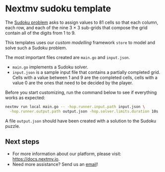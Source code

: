 # Nextmv sudoku template

The [Sudoku problem](https://en.wikipedia.org/wiki/Sudoku) asks to assign
values to 81 cells so that each column, each row, and each of the nine 3 × 3
sub-grids that compose the grid contain all of the digits from 1 to 9.

This templates uses our *custom modelling* framework `store` to model and solve
such a Sudoku problem.

The most important files created are `main.go` and `input.json`.

* `main.go` implements a Sudoku solver.
* `input.json` is a sample input file that contains a partially completed
grid. Cells with a value between 1 and 9 are the completed cells, cells with a
value 0 are the ones that need to be decided by the player.

Before you start customizing, run the command below to see if everything works
as expected:

```bash
nextmv run local main.go -- -hop.runner.input.path input.json \
  -hop.runner.output.path output.json -hop.solver.limits.duration 10s
```

A file `output.json` should have been created with a solution to the Sudoku
puzzle.

## Next steps

* For more information about our platform, please visit: <https://docs.nextmv.io>.
* Need more assistance? Send us an [email](mailto:support@nextmv.io)!
